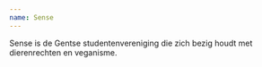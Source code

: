 ```yaml
---
name: Sense
---
```


Sense is de Gentse studentenvereniging die zich bezig houdt met dierenrechten en veganisme.
